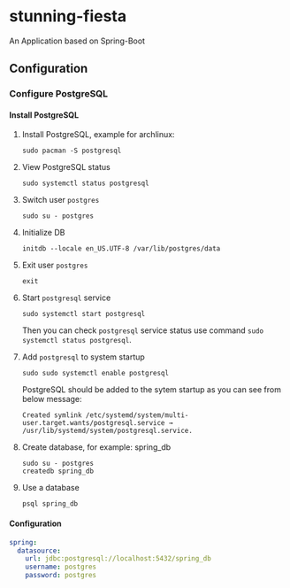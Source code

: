 # stunning-fiesta

An Application based on Spring-Boot

## Configuration

### Configure PostgreSQL

#### Install PostgreSQL

1. Install PostgreSQL, example for archlinux:

    ```shell
    sudo pacman -S postgresql
    ```

2. View PostgreSQL status

    ```shell
    sudo systemctl status postgresql
    ```

3. Switch user `postgres`

   ```shell
   sudo su - postgres
   ```

4. Initialize DB

   ```shell
   initdb --locale en_US.UTF-8 /var/lib/postgres/data
   ```

5. Exit user `postgres`

   ```shell
   exit
   ```

6. Start `postgresql` service

   ```shell
   sudo systemctl start postgresql
   ```
   Then you can check `postgresql` service status use command `sudo systemctl status postgresql`.

7. Add `postgresql` to system startup

   ```shell
   sudo sudo systemctl enable postgresql
   ```
   PostgreSQL should be added to the sytem startup as you can see from below message:

   ```shell
   Created symlink /etc/systemd/system/multi-user.target.wants/postgresql.service →
   /usr/lib/systemd/system/postgresql.service.
   ```

8. Create database, for example: spring_db

   ```shell
   sudo su - postgres
   createdb spring_db
   ```

9. Use a database

   ```shell
   psql spring_db
   ```

#### Configuration

```yaml
spring:
  datasource:
    url: jdbc:postgresql://localhost:5432/spring_db
    username: postgres
    password: postgres
```
